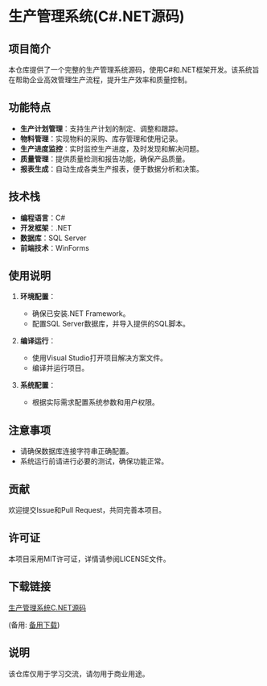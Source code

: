 # 生产管理系统(C#.NET源码)

## 项目简介

本仓库提供了一个完整的生产管理系统源码，使用C#和.NET框架开发。该系统旨在帮助企业高效管理生产流程，提升生产效率和质量控制。

## 功能特点

- **生产计划管理**：支持生产计划的制定、调整和跟踪。
- **物料管理**：实现物料的采购、库存管理和使用记录。
- **生产进度监控**：实时监控生产进度，及时发现和解决问题。
- **质量管理**：提供质量检测和报告功能，确保产品质量。
- **报表生成**：自动生成各类生产报表，便于数据分析和决策。

## 技术栈

- **编程语言**：C#
- **开发框架**：.NET
- **数据库**：SQL Server
- **前端技术**：WinForms

## 使用说明

1. **环境配置**：
   - 确保已安装.NET Framework。
   - 配置SQL Server数据库，并导入提供的SQL脚本。

2. **编译运行**：
   - 使用Visual Studio打开项目解决方案文件。
   - 编译并运行项目。

3. **系统配置**：
   - 根据实际需求配置系统参数和用户权限。

## 注意事项

- 请确保数据库连接字符串正确配置。
- 系统运行前请进行必要的测试，确保功能正常。

## 贡献

欢迎提交Issue和Pull Request，共同完善本项目。

## 许可证

本项目采用MIT许可证，详情请参阅LICENSE文件。

## 下载链接
[生产管理系统C.NET源码](https://pan.quark.cn/s/6ad7f7064358) 

(备用: [备用下载](https://pan.baidu.com/s/1Ky_Zbk_W2FK55uVcOqX0wA?pwd=1234))

## 说明

该仓库仅用于学习交流，请勿用于商业用途。
